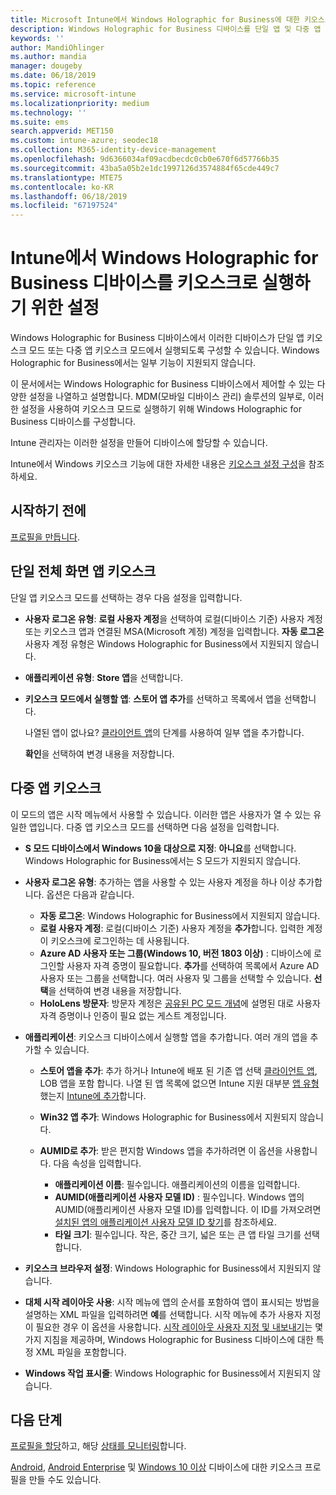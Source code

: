 ```yaml
---
title: Microsoft Intune에서 Windows Holographic for Business에 대한 키오스크 설정 - Azure | Microsoft Docs
description: Windows Holographic for Business 디바이스를 단일 앱 및 다중 앱 키오스크로 구성하고, 시작 메뉴를 사용자 지정하고, 앱을 추가하고, 작업 표시줄을 표시하고, Microsoft Intune에서 웹 브라우저를 구성합니다.
keywords: ''
author: MandiOhlinger
ms.author: mandia
manager: dougeby
ms.date: 06/18/2019
ms.topic: reference
ms.service: microsoft-intune
ms.localizationpriority: medium
ms.technology: ''
ms.suite: ems
search.appverid: MET150
ms.custom: intune-azure; seodec18
ms.collection: M365-identity-device-management
ms.openlocfilehash: 9d6366034af09acdbecdc0cb0e670f6d57766b35
ms.sourcegitcommit: 43ba5a05b2e1dc1997126d3574884f65cde449c7
ms.translationtype: MTE75
ms.contentlocale: ko-KR
ms.lasthandoff: 06/18/2019
ms.locfileid: "67197524"
---
```

# <a name="windows-holographic-for-business-device-settings-to-run-as-a-kiosk-in-intune"></a>Intune에서 Windows Holographic for Business 디바이스를 키오스크로 실행하기 위한 설정

Windows Holographic for Business 디바이스에서 이러한 디바이스가 단일 앱 키오스크 모드 또는 다중 앱 키오스크 모드에서 실행되도록 구성할 수 있습니다. Windows Holographic for Business에서는 일부 기능이 지원되지 않습니다.

이 문서에서는 Windows Holographic for Business 디바이스에서 제어할 수 있는 다양한 설정을 나열하고 설명합니다. MDM(모바일 디바이스 관리) 솔루션의 일부로, 이러한 설정을 사용하여 키오스크 모드로 실행하기 위해 Windows Holographic for Business 디바이스를 구성합니다.

Intune 관리자는 이러한 설정을 만들어 디바이스에 할당할 수 있습니다.

Intune에서 Windows 키오스크 기능에 대한 자세한 내용은 [키오스크 설정 구성](kiosk-settings.md)을 참조하세요.

## <a name="before-you-begin"></a>시작하기 전에

[프로필을 만듭니다](kiosk-settings.md#create-the-profile).

## <a name="single-full-screen-app-kiosks"></a>단일 전체 화면 앱 키오스크

단일 앱 키오스크 모드를 선택하는 경우 다음 설정을 입력합니다.

- **사용자 로그온 유형**: **로컬 사용자 계정**을 선택하여 로컬(디바이스 기준) 사용자 계정 또는 키오스크 앱과 연결된 MSA(Microsoft 계정) 계정을 입력합니다. **자동 로그온** 사용자 계정 유형은 Windows Holographic for Business에서 지원되지 않습니다.

- **애플리케이션 유형**: **Store 앱**을 선택합니다.

- **키오스크 모드에서 실행할 앱**: **스토어 앱 추가**를 선택하고 목록에서 앱을 선택합니다.

    나열된 앱이 없나요? [클라이언트 앱](apps-add.md)의 단계를 사용하여 일부 앱을 추가합니다.

    **확인**을 선택하여 변경 내용을 저장합니다.

## <a name="multi-app-kiosks"></a>다중 앱 키오스크

이 모드의 앱은 시작 메뉴에서 사용할 수 있습니다. 이러한 앱은 사용자가 열 수 있는 유일한 앱입니다. 다중 앱 키오스크 모드를 선택하면 다음 설정을 입력합니다.

- **S 모드 디바이스에서 Windows 10을 대상으로 지정**: **아니요**를 선택합니다. Windows Holographic for Business에서는 S 모드가 지원되지 않습니다.

- **사용자 로그온 유형**: 추가하는 앱을 사용할 수 있는 사용자 계정을 하나 이상 추가합니다. 옵션은 다음과 같습니다. 

  - **자동 로그온**: Windows Holographic for Business에서 지원되지 않습니다.
  - **로컬 사용자 계정**: 로컬(디바이스 기준) 사용자 계정을 **추가**합니다. 입력한 계정이 키오스크에 로그인하는 데 사용됩니다.
  - **Azure AD 사용자 또는 그룹(Windows 10, 버전 1803 이상)** : 디바이스에 로그인할 사용자 자격 증명이 필요합니다. **추가**를 선택하여 목록에서 Azure AD 사용자 또는 그룹을 선택합니다. 여러 사용자 및 그룹을 선택할 수 있습니다. **선택**을 선택하여 변경 내용을 저장합니다.
  - **HoloLens 방문자**: 방문자 계정은 [공유된 PC 모드 개념](https://docs.microsoft.com/windows/configuration/set-up-shared-or-guest-pc#shared-pc-mode-concepts)에 설명된 대로 사용자 자격 증명이나 인증이 필요 없는 게스트 계정입니다.

- **애플리케이션**: 키오스크 디바이스에서 실행할 앱을 추가합니다. 여러 개의 앱을 추가할 수 있습니다.

  - **스토어 앱을 추가**: 추가 하거나 Intune에 배포 된 기존 앱 선택 [클라이언트 앱](apps-add.md), LOB 앱을 포함 합니다. 나열 된 앱 목록에 없으면 Intune 지원 대부분 [앱 유형](apps-add.md) 했는지 [Intune에 추가](store-apps-windows.md)합니다.
  - **Win32 앱 추가**: Windows Holographic for Business에서 지원되지 않습니다.
  - **AUMID로 추가**: 받은 편지함 Windows 앱을 추가하려면 이 옵션을 사용합니다. 다음 속성을 입력합니다. 

    - **애플리케이션 이름**: 필수입니다. 애플리케이션의 이름을 입력합니다.
    - **AUMID(애플리케이션 사용자 모델 ID)** : 필수입니다. Windows 앱의 AUMID(애플리케이션 사용자 모델 ID)를 입력합니다. 이 ID를 가져오려면 [설치된 앱의 애플리케이션 사용자 모델 ID 찾기](https://docs.microsoft.com/windows-hardware/customize/enterprise/find-the-application-user-model-id-of-an-installed-app)를 참조하세요.
    - **타일 크기**: 필수입니다. 작은, 중간 크기, 넓은 또는 큰 앱 타일 크기를 선택합니다.

- **키오스크 브라우저 설정**: Windows Holographic for Business에서 지원되지 않습니다.

- **대체 시작 레이아웃 사용**: 시작 메뉴에 앱의 순서를 포함하여 앱이 표시되는 방법을 설명하는 XML 파일을 입력하려면 **예**를 선택합니다. 시작 메뉴에 추가 사용자 지정이 필요한 경우 이 옵션을 사용합니다. [시작 레이아웃 사용자 지정 및 내보내기](https://docs.microsoft.com/hololens/hololens-kiosk#start-layout-for-hololens)는 몇 가지 지침을 제공하며, Windows Holographic for Business 디바이스에 대한 특정 XML 파일을 포함합니다.

- **Windows 작업 표시줄**: Windows Holographic for Business에서 지원되지 않습니다.

## <a name="next-steps"></a>다음 단계

[프로필을 할당](device-profile-assign.md)하고, 해당 [상태를 모니터링](device-profile-monitor.md)합니다.

[Android](device-restrictions-android.md#kiosk), [Android Enterprise](device-restrictions-android-for-work.md#dedicated-device-settings) 및 [Windows 10 이상](kiosk-settings-windows.md) 디바이스에 대한 키오스크 프로필을 만들 수도 있습니다.
